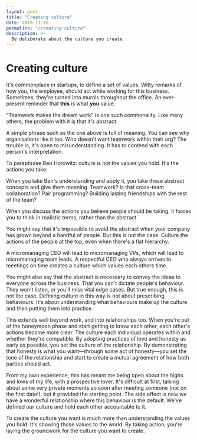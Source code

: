 ```yaml
---
layout: post
title: "Creating culture"
date: 2019-11-16
permalink: "/creating-culture"
description: >-
  Be deliberate about the culture you create
---
```


# Creating culture

It's commonplace in startups, to define a set of values. Witty remarks of how you, the employee, should act while working for this business. Sometimes, they're turned into murals throughout the office. An ever-present reminder that **this** is what **you** value.

"Teamwork makes the dream work" is one such commonality. Like many others, the problem with it is that it's abstract.

A simple phrase such as the one above is full of meaning. You can see why organisations like it too. Who doesn't want teamwork within their org? The trouble is, it's open to misunderstanding. It has to contend with each person's interpretation.

To paraphrase Ben Horowitz: culture is not the values you hold. It's the actions you take.

When you take Ben's understanding and apply it, you take these abstract concepts and give them meaning. Teamwork? Is that cross-team collaboration? Pair programming? Building lasting friendships with the rest of the team?

When you discuss the actions you believe people should be taking, it forces you to think in realistic terms, rather than the abstract.

You might say that it's impossible to avoid the abstract when your company has grown beyond a handful of people. But this is not the case. Culture the actions of the people at the top, even when there's a flat hierarchy.

A micromanaging CEO will lead to micromanaging VPs, which will lead to micromanaging team leads. A respectful CEO who always arrives to meetings on time creates a culture which values each others time.

You might also say that the abstract is necessary to convey the ideas to everyone across the business. That you can't dictate people's behaviour. They won't listen, or you'll miss vital edge cases. But true enough, this is not the case. Defining culture in this way is not about prescribing behaviours. It's about understanding what behaviours make up the culture and then putting them into practice.

This extends well beyond work, and into relationships too. When you're out of the honeymoon phase and start getting to know each other, each other's actions become more clear. The culture each individual operates within and whether they're compatible. By adopting practices of love and honesty as early as possible, you set the culture of the relationship. By demonstrating that honesty is what you want—through some act of honesty—you set the tone of the relationship and start to create a mutual agreement of how both parties should act.

From my own experience, this has meant me being open about the highs and lows of my life, with a prospective lover. It's difficult at first, talking about some very private moments so soon after meeting someone (not on the first date!), but it provided the starting point. The side effect is now we have a wonderful relationship where this behaviour is the default. We've defined our culture and hold each other accountable to it.

To create the culture you want is much more than understanding the values you hold. It's showing those values to the world. By taking action, you're laying the groundwork for the culture you want to create.
